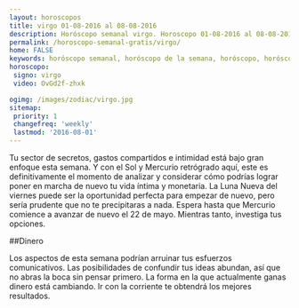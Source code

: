 ```yaml
---
layout: horoscopos
title: virgo 01-08-2016 al 08-08-2016 
description: Horóscopo semanal virgo. Horoscopo 01-08-2016 al 08-08-2016. Horoscopos univision gratis
permalink: /horoscopo-semanal-gratis/virgo/
home: FALSE
keywords: horóscopo semanal, horóscopo de la semana, horóscopo, horóscopo gratis,horóscopos, horóscopo esperanza gracia, horoscopos virgo la semana, horóscopos gratis, Tarot, Astrologia, Zodíaco, virgo, horoscopo gratis
horoscopo:
 signo: virgo
 video: OvGd2f-zhxk

ogimg: /images/zodiac/virgo.jpg
sitemap:
 priority: 1
 changefreq: 'weekly'
 lastmod: '2016-08-01'
---
```



Tu sector de secretos, gastos compartidos e intimidad está bajo gran enfoque esta semana. Y con el Sol y Mercurio retrógrado aquí, este es definitivamente el momento de analizar y considerar cómo podrías lograr poner en marcha de nuevo tu vida íntima y monetaria. La Luna Nueva del viernes puede ser la oportunidad perfecta para empezar de nuevo, pero sería prudente que no te precipitaras a nada. Espera hasta que Mercurio comience a avanzar de nuevo el 22 de mayo. Mientras tanto, investiga tus opciones.

##Dinero

Los aspectos de esta semana podrían arruinar tus esfuerzos comunicativos. Las posibilidades de confundir tus ideas abundan, así que no abras la boca sin pensar primero. La forma en la que actualmente ganas dinero está cambiando. Ir con la corriente te obtendrá los mejores resultados.